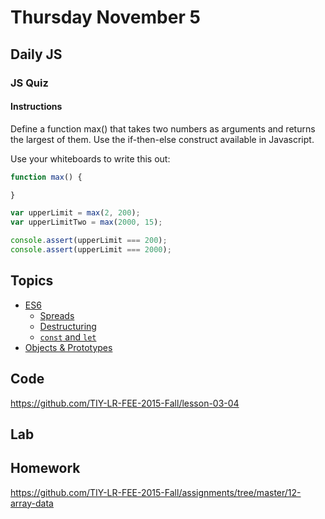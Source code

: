 # Thursday November 5


## Daily JS

### JS Quiz

#### Instructions

Define a function max() that takes two numbers as arguments and returns the largest of them. Use the if-then-else construct available in Javascript.

Use your whiteboards to write this out:

```js
function max() {

}

var upperLimit = max(2, 200);
var upperLimitTwo = max(2000, 15);

console.assert(upperLimit === 200);
console.assert(upperLimit === 2000);
```

## Topics

- [ES6](es6.html)
  * [Spreads](es6.html#spread)
  * [Destructuring](es6.html#destructuring)
  * [`const` and `let`](es6.html#const-and-let)
- [Objects & Prototypes](prototypes.html)

## Code

https://github.com/TIY-LR-FEE-2015-Fall/lesson-03-04

## Lab

## Homework

https://github.com/TIY-LR-FEE-2015-Fall/assignments/tree/master/12-array-data
